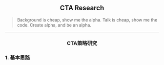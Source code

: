 <font face=''>

<div align=center>

## CTA Research
</div>

> Background is cheap, show me the alpha.
> Talk is cheap, show me the code.
> Create alpha, and be an alpha.

---

<div align=center>

### CTA策略研究

</div>

### 1. 基本思路